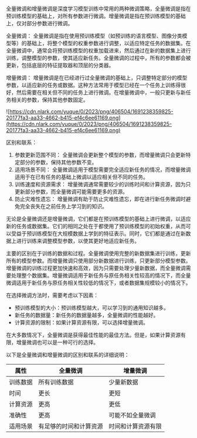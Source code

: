 全量微调和增量微调是深度学习模型训练中常用的两种微调策略，全量微调是指在预训练模型的基础上，对所有参数进行微调。增量微调是指在预训练模型的基础上，仅对部分参数进行微调。

全量微调： 全量微调是指在使用预训练模型（如预训练的语言模型、图像分类模型等）的基础上，将整个模型的权重参数进行调整，以适应特定任务的数据集。在全量微调中，通常会将预训练模型的权重加载进来，然后通过在新的数据集上进行训练，调整模型的参数，使其适应新任务。全量微调的过程中，所有的参数都会被更新，包括底层的特征提取器和顶层的分类器。

增量微调： 增量微调是在已经进行过全量微调的基础上，只调整特定部分的模型参数，以适应新的任务或数据。这种方法常用于模型已经在一个任务上训练得很好，然后需要在相关但不同的任务上进行微调。在增量微调中，一般只更新与新任务相关的参数，保持其他参数固定。

![https://cdn.nlark.com/yuque/0/2023/png/406504/1691238359825-20177fa3-aa33-4662-b415-ef4c6ee61169.png](https://cdn.nlark.com/yuque/0/2023/png/406504/1691238359825-20177fa3-aa33-4662-b415-ef4c6ee61169.png)

区别和联系：

1. 参数更新范围不同： 全量微调会更新整个模型的参数，而增量微调只会更新特定部分的参数，保持其他参数不变。
2. 适用场景不同： 全量微调适用于模型需要完全适应新任务的情况，而增量微调适用于在已有任务的基础上微调以适应相关但不同的任务。
3. 训练速度和资源需求： 增量微调通常需要较少的训练时间和计算资源，因为只更新部分参数，而全量微调可能需要更多的资源。
4. 防止灾难性遗忘： 增量微调有助于防止灾难性遗忘，即在进行新任务微调时避免完全丧失在之前任务上学习到的知识。

无论是全量微调还是增量微调，它们都是在预训练模型的基础上进行微调，以适应新的任务或数据集。它们的相同之处在于都使用了预训练模型的初始权重，从而可以受益于预训练模型在大规模数据上学到的特征表示。同时，它们都是通过在新数据上进行训练来调整模型参数，以使其更好地适应新任务。

主要的区别在于训练的数据和过程。全量微调使用完整的新数据集进行训练，更新所有的模型参数。而增量微调只使用部分新数据进行训练，只更新部分模型参数。增量微调的训练过程更加快速和高效，因为只需要处理少量新数据，而全量微调需要处理整个数据集。增量微调适用于新任务与原任务相关性较高的情况下，而全量微调适用于新任务与原任务相关性较低的情况下，或者数据集规模较小的情况下。

在选择微调方法时，需要考虑以下因素：

- 预训练模型的大小：预训练模型越大，可以学习到的通用知识越多。
- 新任务的数据量：新任务的数据量越多，全量微调的性能越好。
- 计算资源的限制：如果计算资源有限，可以选择增量微调。

在大多数情况下，全量微调是获得最佳性能的最佳方法。但是，如果计算资源有限，增量微调也可以是一种可行的选择。

以下是全量微调和增量微调的区别和联系的详细说明：

| 属性   | 全量微调        | 增量微调      |
| ---- | ----------- | --------- |
| 训练数据 | 所有训练数据      | 少量新数据     |
| 时间   | 更长          | 更短        |
| 计算资源 | 更高          | 更低        |
| 准确性  | 更高          | 可能不如全量微调  |
| 适用场景 | 有足够的时间和计算资源 | 时间和计算资源有限 |